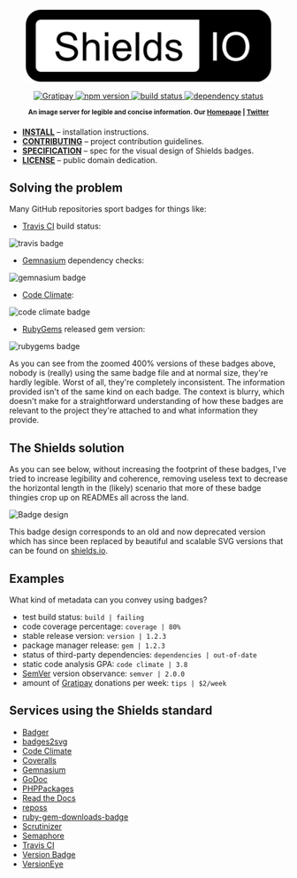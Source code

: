 <p align="center">
    <img src="https://raw.githubusercontent.com/Tourorist/TPS/master/misc/shields-logo.png"
         height="130">
</p>
<p align="center">
    <a href="https://www.gratipay.com/Shields/">
        <img src="http://img.shields.io/gratipay/shields.svg"
             alt="Gratipay">
    </a>
    <a href="https://npmjs.org/package/gh-badges">
        <img src="http://img.shields.io/npm/v/gh-badges.svg"
             alt="npm version">
    </a>
    <a href="https://travis-ci.org/badges/shields">
        <img src="http://img.shields.io/travis/badges/shields.svg"
             alt="build status">
    </a>
    <a href="https://david-dm.org/badges/shields">
        <img src="https://david-dm.org/badges/shields.svg"
             alt="dependency status">
    </a>
</p>
<p align="center"><sup><strong>An image server for legible and concise information. Our <a href="http://shields.io/">Homepage</a> | <a href="https://twitter.com/shields_io">Twitter</a></strong></sup></p>

* **[INSTALL](INSTALL.md)** – installation instructions.
* **[CONTRIBUTING](CONTRIBUTING.md)** – project contribution guidelines.
* **[SPECIFICATION](spec/SPECIFICATION.md)** – spec for the visual design of Shields badges.
* **[LICENSE](LICENSE.md)** – public domain dedication.

## Solving the problem
Many GitHub repositories sport badges for things like:
* [Travis CI](https://travis-ci.org/) build status:

![travis badge](http://f.cl.ly/items/2H233M0I0T43313c3h0C/Screen%20Shot%202013-01-30%20at%202.45.30%20AM.png)

* [Gemnasium](https://gemnasium.com/) dependency checks:

![gemnasium badge](http://f.cl.ly/items/2j1D2R0q2C3s1x2y3k09/Screen%20Shot%202013-01-30%20at%202.46.10%20AM.png)

* [Code Climate](http://codeclimate.com):

![code climate badge](http://f.cl.ly/items/0H2O1A3q2b3j1D2i0M3j/Screen%20Shot%202013-01-30%20at%202.46.47%20AM.png)

* [RubyGems](http://rubygems.org) released gem version:

![rubygems badge](http://f.cl.ly/items/443X21151h1V301s2s3a/Screen%20Shot%202013-01-30%20at%202.47.10%20AM.png)

As you can see from the zoomed 400% versions of these badges above, nobody is (really) using the same badge file and at normal size, they're hardly legible. Worst of all, they're completely inconsistent. The information provided isn't of the same kind on each badge. The context is blurry, which doesn't make for a straightforward understanding of how these badges are relevant to the project they're attached to and what information they provide.

## The Shields solution
As you can see below, without increasing the footprint of these badges, I've tried to increase legibility and coherence, removing useless text to decrease the horizontal length in the (likely) scenario that more of these badge thingies crop up on READMEs all across the land.

![Badge design](spec/proportions.png)

This badge design corresponds to an old and now deprecated version which has since been replaced by beautiful and scalable SVG versions that can be found on [shields.io](http://shields.io).

## Examples
What kind of metadata can you convey using badges?
* test build status: `build | failing`
* code coverage percentage: `coverage | 80%`
* stable release version: `version | 1.2.3`
* package manager release: `gem | 1.2.3`
* status of third-party dependencies: `dependencies | out-of-date`
* static code analysis GPA: `code climate | 3.8`
* [SemVer](http://semver.org/) version observance: `semver | 2.0.0`
* amount of [Gratipay](http://gratipay.com) donations per week: `tips | $2/week`

## Services using the Shields standard
* [Badger][gem]
* [badges2svg][]
* [Code Climate](https://codeclimate.com/changelog/510d4fde56b102523a0004bf)
* [Coveralls](https://coveralls.io/)
* [Gemnasium](http://support.gemnasium.com/forums/236528-general/suggestions/5518400-use-svg-for-badges-so-they-still-look-sharp-on-r)
* [GoDoc](https://godoc.org/)
* [PHPPackages](https://phppackages.org)
* [Read the Docs](https://readthedocs.org/)
* [reposs][]
* [ruby-gem-downloads-badge][]
* [Scrutinizer](https://scrutinizer-ci.com/)
* [Semaphore](https://semaphoreapp.com)
* [Travis CI](https://github.com/travis-ci/travis-ci/issues/630#issuecomment-38054967)
* [Version Badge](http://badge.fury.io/)
* [VersionEye]

[gem]: https://github.com/badges/badgerbadgerbadger
[badges2svg]: https://github.com/bfontaine/badges2svg
[reposs]: https://github.com/rexfinn/reposs
[VersionEye]: https://www.versioneye.com/
[ruby-gem-downloads-badge]: https://github.com/bogdanRada/ruby-gem-downloads-badge/
